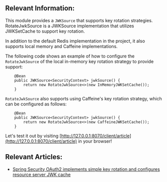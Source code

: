 ## Relevant Information:

This module provides a `JWKSource` that supports key rotation strategies. RotateJwkSource is a JWKSource implementation
that utilizes JWKSetCache to support key rotation.

In addition to the default Redis implementation in the project, it also supports local memory and Caffeine
implementations.

The following code shows an example of how to configure the `RotateJwkSource` of the local in-memory key rotation
strategy to provide support:

```
    @Bean
    public JWKSource<SecurityContext> jwkSource() {
        return new RotateJwkSource<>(new InMemoryJWKSetCache());
    }
```

`RotateJwkSource` also supports using Caffeine's key rotation strategy, which can be configured as follows:

```
    @Bean
    public JWKSource<SecurityContext> jwkSource() {
        return new RotateJwkSource<>(new CaffeineJWKSetCache());
    }
```

Let's test it out by visiting [http://127.0.0.1:8070/client/article](http://127.0.0.1:8070/client/article) in your
browser!

## Relevant Articles:

- [Spring Security OAuth2 implements simple key rotation and configures resource server JWK cache](https://relive27.github.io/blog/jwk-cache-and-rotate-key)
